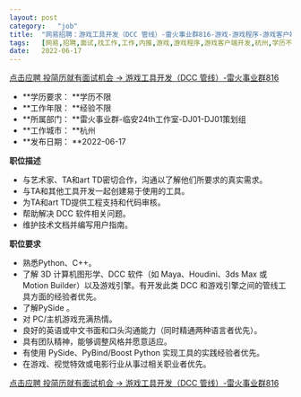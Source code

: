 ```yaml
---
layout:	post
category:	"job"
title:	"网易招聘：游戏工具开发（DCC 管线）-雷火事业群816-游戏-游戏程序-游戏客户端开发-杭州学历不限经验不限"
tags:	[网易,招聘,面试,找工作,工作,内推,游戏,游戏程序,游戏客户端开发,杭州,学历不限,经验不限]
date:	2022-06-17
---
```


[点击应聘 投简历就有面试机会 -> 游戏工具开发（DCC 管线）-雷火事业群816](http://mobile.bole.netease.com/bole/boleDetail?id=38877&employeeId=346f03c3cda5f04c&key=all)



- **学历要求： **学历不限
- **工作年限： **经验不限
- **所属部门： **雷火事业群-临安24th工作室-DJ01-DJ01策划组
- **工作城市： **杭州
- **发布日期： **2022-06-17



**职位描述**
-	与艺术家、TA和art TD密切合作，沟通以了解他们所要求的真实需求。
-	与TA和其他工具开发一起创建易于使用的工具。
-	为TA和art TD提供工程支持和代码审核。
-	帮助解决 DCC 软件相关问题。
-	维护技术文档并编写用户指南。




**职位要求**
-	熟悉Python、C++。
-	了解 3D 计算机图形学、DCC 软件（如 Maya、Houdini、3ds Max 或 Motion Builder）以及游戏引擎。有开发此类 DCC 和游戏引擎之间的管线工具方面的经验者优先。
-	了解PySide 。
-	对 PC/主机游戏充满热情。
-	良好的英语或中文书面和口头沟通能力（同时精通两种语言者优先）。
-	具有团队精神，能够调整风格并愿意适应。
-	有使用 PySide、PyBind/Boost Python 实现工具的实践经验者优先。
-	在游戏、视觉特效或电影行业从事过相关职业者优先。




[点击应聘 投简历就有面试机会 -> 游戏工具开发（DCC 管线）-雷火事业群816](http://mobile.bole.netease.com/bole/boleDetail?id=38877&employeeId=346f03c3cda5f04c&key=all)